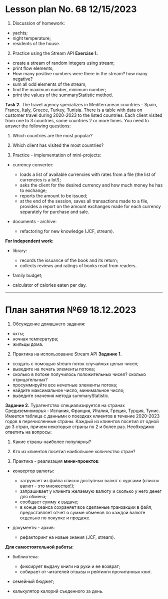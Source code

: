 # Lesson plan No. 68 12/15/2023

1. Discussion of homework:
- yachts;
- night temperature;
- residents of the house.

2. Practice using the Stream API
   **Exercise 1.**
- create a stream of random integers using stream;
- print flow elements;
- How many positive numbers were there in the stream? how many negative?
- sum all odd elements of the stream;
- find the maximum number, minimum number;
- print the values of the summaryStatistic method.

**Task 2.**
The travel agency specializes in Mediterranean countries - Spain, France, Italy, Greece, Turkey, Tunisia.
There is a table with data on customer travel during 2020-2023 to the listed countries.
Each client visited from one to 3 countries, some countries 2 or more times.
You need to answer the following questions:
1. Which countries are the most popular?
2. Which client has visited the most countries?


3. Practice - implementation of mini-projects:
- currency converter:
  - loads a list of available currencies with rates from a file (the list of currencies is a lot!);
  - asks the client for the desired currency and how much money he has to exchange;
  - reports the amount to be issued;
  - at the end of the session, saves all transactions made to a file, provides a report on the amount
    exchanges made for each currency separately for purchase and sale.

- documents - archive:
  - refactoring for new knowledge (JCF, stream).


**For independent work:**
- library:
  - records the issuance of the book and its return;
  - collects reviews and ratings of books read from readers.

- family budget;

- calculator of calories eaten per day.

___________________________________________

# План занятия №69 18.12.2023

1. Обсуждение домашнего задания:
- яхты;
- ночная температура;
- жильцы дома.

2. Практика на использование Stream API
**Задание 1.**
- создать с помощью stream поток случайных целых чисел;
- выведите на печать элементы потока;
- сколько в потоке получилось положительных чисел? сколько отрицательных?
- просуммируйте все нечетные элементы потока;
- найдите максимальное число, минимальное число;
- выведите значения метода summaryStatistic.

**Задание 2.**
Турагентство специализируется на странах Средиземноморья - Испания, Франция, Италия, Греция, Турция, Тунис.
Имеется таблица с данными о поездках клиентов в течение 2020-2023 годов в перечисленные страны.
Каждый из клиентов посетил от одной до 3 стран, причем некоторые страны по 2 и более раз.
Необходимо ответить на вопросы:
1. Какие страны наиболее популярны?
2. Кто из клиентов посетил наибольшее количество стран?


3. Практика - реализация **мини-проектов**:
- конвертор валюты:
  - загружает из файла список доступных валют с курсами (список валют - это множество!);
  - запрашивает у клиента желаемую валюту и сколько у него денег для обмена;
  - сообщает сумму к выдаче;
  - в конце сеанса сохраняет все сделанные транзакции в файл, предоставляет отчет о сумме 
  обменов по каждой валюте отдельно по покупке и продаже. 

- документы - архив:
  - рефакторинг на новые знания (JCF, stream).


**Для самостоятельной работы:**
- библиотека:
  - фиксирует выдачу книги на руки и ее возврат;
  - собирает от читателей отзывы и рейтинги прочитанных книг.
  
- семейный бюджет;

- калькулятор калорий съеденного за день.